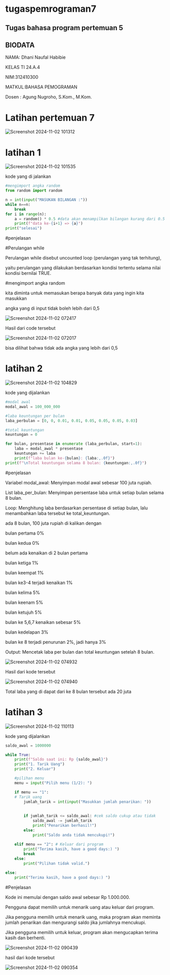 # tugaspemrograman7
## Tugas bahasa program pertemuan 5
## BIODATA
NAMA: Dhani Naufal Habibie

KELAS TI 24.A.4

NIM:312410300

MATKUL:BAHASA PEMOGRAMAN

Dosen : Agung Nugroho, S.Kom., M.Kom.


# Latihan pertemuan 7
![Screenshot 2024-11-02 101312](https://github.com/user-attachments/assets/03984253-516a-48df-a4ce-7e61477e4fc1)


# latihan 1
![Screenshot 2024-11-02 101535](https://github.com/user-attachments/assets/cfc5d4c6-c4fe-4b76-bc03-28759ff09dcc)

kode yang di jalankan

```python
#mengimport angka random
from random import random

n = int(input("MASUKAN BILANGAN :"))
while n==n:
    break
for i in range(n):
    a = random() * 0.5 #data akan menampilkan bilangan kurang dari 0.5
    print(f"data ke-{i+1} => {a}") 
print("selesai")
````


#penjelasan

#Perulangan while


Perulangan while disebut uncounted loop (perulangan yang tak terhitung),

yaitu perulangan yang dilakukan berdasarkan kondisi tertentu selama nilai kondisi bernilai TRUE.

#mengimport angka random

kita diminta untuk memasukan berapa banyak data yang ingin kita masukkan

angka yang di input tidak boleh lebih dari 0,5

![Screenshot 2024-11-02 072417](https://github.com/user-attachments/assets/1b023d2e-4d6b-459d-b386-5cb4994eb398)

Hasil dari code tersebut

![Screenshot 2024-11-02 072017](https://github.com/user-attachments/assets/fa6c6f74-a965-4422-a9d7-4882344b2696)

bisa dilihat bahwa tidak ada angka yang lebih dari 0,5

# latihan 2

![Screenshot 2024-11-02 104829](https://github.com/user-attachments/assets/7575192e-30ca-4e1b-9853-0cfda30d4807)

kode yang dijalankan

```python
#modal awal
modal_awal = 100_000_000

#laba keuntungan per bulan
laba_perbulan = [0, 0, 0.01, 0.01, 0.05, 0.05, 0.05, 0.03]

#total keuntungan
keuntungan = 0

for bulan, presentase in enumerate (laba_perbulan, start=1):
    laba = modal_awal * presentase
    keuntungan += laba
    print(f"laba bulan ke-{bulan}: {laba:,.0f}")
print(f"\nTotal keuntungan selama 8 bulan: {keuntungan:,.0f}")
````


#penjelasan

Variabel modal_awal: Menyimpan modal awal sebesar 100 juta rupiah.

List laba_per_bulan: Menyimpan persentase laba untuk setiap bulan selama 8 bulan.

Loop: Menghitung laba berdasarkan persentase di setiap bulan, lalu menambahkan laba tersebut ke total_keuntungan.

ada 8 bulan, 100 juta rupiah di kalikan dengan

bulan pertama 0%

bulan kedua 0%

belum ada kenaikan di 2 bulan pertama

bulan ketiga 1%

bulan keempat 1%

bulan ke3-4 terjadi kenaikan 1%

bulan kelima 5%

bulan keenam 5%

bulan ketujuh 5%

bulan ke 5,6,7 kenaikan sebesar 5%

bulan kedelapan 3%

bulan ke 8 terjadi penurunan 2%, jadi hanya 3%

Output: Mencetak laba per bulan dan total keuntungan setelah 8 bulan.

![Screenshot 2024-11-02 074932](https://github.com/user-attachments/assets/192ab366-8122-408f-8175-3102e6371a56)

Hasil dari kode tersebut

![Screenshot 2024-11-02 074940](https://github.com/user-attachments/assets/5b347d5b-339a-46ec-a720-d1523d841962)

Total laba yang di dapat dari ke 8 bulan tersebut ada 20 juta

# latihan 3

![Screenshot 2024-11-02 110113](https://github.com/user-attachments/assets/f35678b5-3ebe-4d1c-9e88-14c85097ee63)

kode yang dijalankan

```python
saldo_awal = 1000000

while True:
    print(f"Saldo saat ini: Rp {saldo_awal}")
    print("1. Tarik Uang")
    print("2. Keluar")

    #pilihan menu
    menu = input("Pilih menu (1/2): ")

    if menu == "1":
    # Tarik uang
        jumlah_tarik = int(input("Masukkan jumlah penarikan: "))
        
        
        if jumlah_tarik <= saldo_awal: #cek saldo cukup atau tidak
            saldo_awal -= jumlah_tarik
            print("Penarikan berhasil!")
        else:
            print("Saldo anda tidak mencukupi!")
            
    elif menu == "2": # Keluar dari program
        print("Terima kasih, have a good days:) ")
        break
    else:
        print("Pilihan tidak valid.")

else:
    print("Terima kasih, have a good days:) ")
````

#Penjelasan

Kode ini memulai dengan saldo awal sebesar Rp 1.000.000.

Pengguna dapat memilih untuk menarik uang atau keluar dari program.

Jika pengguna memilih untuk menarik uang, maka program akan meminta jumlah penarikan dan mengurangi saldo jika jumlahnya mencukupi.

Jika pengguna memilih untuk keluar, program akan mengucapkan terima kasih dan berhenti.


![Screenshot 2024-11-02 090439](https://github.com/user-attachments/assets/a1e12bd4-b9a0-4f5f-8dfc-143a401f05fa)

hasil dari kode tersebut

![Screenshot 2024-11-02 090354](https://github.com/user-attachments/assets/ca3820c1-1614-4a16-a9b3-bcf573cb8102)


